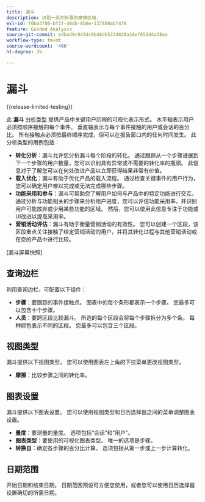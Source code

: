 ```yaml
---
title: 漏斗
description: 识别一系列步骤的摩擦区域.
exl-id: f0ba3f00-bf1f-48db-8b6e-137460abf4f8
feature: Guided Analysis
source-git-commit: edbad9c9d3dc0b48db5334828a18ef652d4a38aa
workflow-type: tm+mt
source-wordcount: '466'
ht-degree: 3%

---
```


# 漏斗

{{release-limited-testing}}

此 **漏斗** [分析类型](overview.md) 提供产品中关键用户历程的可视化表示形式。 水平轴表示用户必须按顺序接触的每个事件。 垂直轴表示与每个事件接触的用户或会话的百分比。 所有接触点必须按最终顺序完成，但可以在报告窗口内的任何时间发生。 此分析类型的用例包括：

* **转化分析**：漏斗允许您分析漏斗每个阶段的转化。 通过跟踪从一个步骤进展到下一个步骤的用户数量，您可以识别具有异常或不需要的转化率的瓶颈。 此信息对于了解您可以在何处改进产品以立即获得结果非常有价值。
* **载入优化**：漏斗有助于优化产品的载入流程。 通过检查关键事件的用户行为，您可以确定用户难以完成或无法完成哪些步骤。
* **功能采用和参与**：漏斗可帮助您了解用户如何与产品中的特定功能进行交互。 通过分析与功能相关的步骤来分析用户进度，您可以评估功能采用率，并识别用户可能放弃或少用某些功能的区域。 然后，您可以使用此信息专注于功能或UI改进以提高采用率。
* **营销活动评估**：漏斗有助于衡量营销活动的有效性。 您可以创建一个区段，该区段重点关注接触了给定营销活动的用户，并将其转化过程与其他营销活动或在您的产品中进行比较。

[漏斗屏幕快照]

## 查询边栏

利用查询边栏，可配置以下组件：

* **步骤**：要跟踪的事件接触点。 图表中的每个条形都表示一个步骤。 您最多可以包含十个步骤。
* **人员**：要跨区段比较漏斗。 所选的每个区段会将每个步骤拆分为多个条。 每种颜色表示不同的区段。 您最多可以包含三个区段。

## 视图类型

漏斗提供以下视图类型。 您可以使用图表左上角的下拉菜单更改视图类型。

* **摩擦**：比较步骤之间的转化率。

## 图表设置

漏斗提供以下图表设置。 您可以使用视图类型和日历选择器之间的菜单调整图表设置。

* **量度**：要测量的量度。 选项包括“会话”和“用户”。
* **图表类型**：要使用的可视化图表类型。 唯一的选项是步骤。
* **转换自**：确定各步骤的百分比计算。 选项包括从第一步或上一步计算转化。

## 日期范围

开始日期和结束日期。 日期范围预设可方便您使用，或者您可以使用日历选择器设置确切的所需日期。
